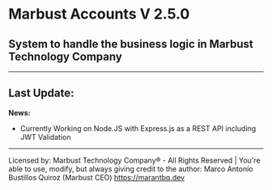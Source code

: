 # Marbust Accounts V 2.5.0
## System to handle the business logic in Marbust Technology Company
---
Last Update:
---
**News:**
- Currently Working on Node.JS with Express.js as a REST API including JWT Validation
--- 

Licensed by: Marbust Technology Company® - All Rights Reserved | You're able to use, modify, but always giving credit to the author: Marco Antonio Bustillos Quiroz (Marbust CEO) https://marantbq.dev
